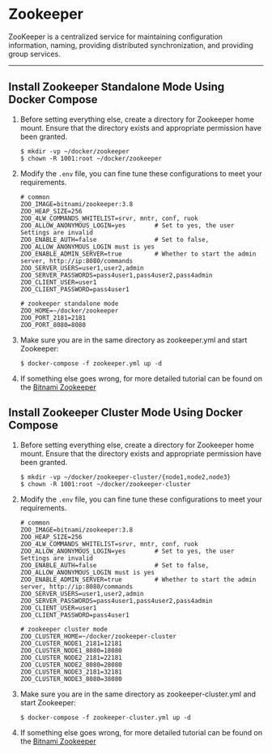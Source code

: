 # Zookeeper

ZooKeeper is a centralized service for maintaining configuration information, naming, providing distributed synchronization, and providing group services.

---

## Install Zookeeper Standalone Mode Using Docker Compose

1. Before setting everything else, create a directory for Zookeeper home mount. Ensure that the directory exists and appropriate permission have been granted.
   
   ```shell
   $ mkdir -vp ~/docker/zookeeper
   $ chown -R 1001:root ~/docker/zookeeper
   ```
   
3. Modify the `.env` file, you can fine tune these configurations to meet your requirements.

   ```properties
   # common
   ZOO_IMAGE=bitnami/zookeeper:3.8
   ZOO_HEAP_SIZE=256
   ZOO_4LW_COMMANDS_WHITELIST=srvr, mntr, conf, ruok
   ZOO_ALLOW_ANONYMOUS_LOGIN=yes        # Set to yes, the user Settings are invalid
   ZOO_ENABLE_AUTH=false                # Set to false, ZOO_ALLOW_ANONYMOUS_LOGIN must is yes
   ZOO_ENABLE_ADMIN_SERVER=true         # Whether to start the admin server, http://ip:8080/commands
   ZOO_SERVER_USERS=user1,user2,admin
   ZOO_SERVER_PASSWORDS=pass4user1,pass4user2,pass4admin
   ZOO_CLIENT_USER=user1
   ZOO_CLIENT_PASSWORD=pass4user1

   # zookeeper standalone mode
   ZOO_HOME=~/docker/zookeeper
   ZOO_PORT_2181=2181
   ZOO_PORT_8080=8080
   ```

4. Make sure you are in the same directory as zookeeper.yml and start Zookeeper:

   ```shell
   $ docker-compose -f zookeeper.yml up -d
   ```

4. If something else goes wrong, for more detailed tutorial can be found on the [Bitnami Zookeeper](https://hub.docker.com/r/bitnami/zookeeper)

## Install Zookeeper Cluster Mode Using Docker Compose

1. Before setting everything else, create a directory for Zookeeper home mount. Ensure that the directory exists and appropriate permission have been granted.
   
   ```shell
   $ mkdir -vp ~/docker/zookeeper-cluster/{node1,node2,node3}
   $ chown -R 1001:root ~/docker/zookeeper-cluster
   ```
   
2. Modify the `.env` file, you can fine tune these configurations to meet your requirements.

   ```properties
   # common
   ZOO_IMAGE=bitnami/zookeeper:3.8
   ZOO_HEAP_SIZE=256
   ZOO_4LW_COMMANDS_WHITELIST=srvr, mntr, conf, ruok
   ZOO_ALLOW_ANONYMOUS_LOGIN=yes        # Set to yes, the user Settings are invalid
   ZOO_ENABLE_AUTH=false                # Set to false, ZOO_ALLOW_ANONYMOUS_LOGIN must is yes
   ZOO_ENABLE_ADMIN_SERVER=true         # Whether to start the admin server, http://ip:8080/commands
   ZOO_SERVER_USERS=user1,user2,admin
   ZOO_SERVER_PASSWORDS=pass4user1,pass4user2,pass4admin
   ZOO_CLIENT_USER=user1
   ZOO_CLIENT_PASSWORD=pass4user1
   
   # zookeeper cluster mode
   ZOO_CLUSTER_HOME=~/docker/zookeeper-cluster
   ZOO_CLUSTER_NODE1_2181=12181
   ZOO_CLUSTER_NODE1_8080=18080
   ZOO_CLUSTER_NODE2_2181=22181
   ZOO_CLUSTER_NODE2_8080=28080
   ZOO_CLUSTER_NODE3_2181=32181
   ZOO_CLUSTER_NODE3_8080=38080
   ```

3. Make sure you are in the same directory as zookeeper-cluster.yml and start Zookeeper:

   ```shell
   $ docker-compose -f zookeeper-cluster.yml up -d
   ```

4. If something else goes wrong, for more detailed tutorial can be found on the [Bitnami Zookeeper](https://hub.docker.com/r/bitnami/zookeeper)
